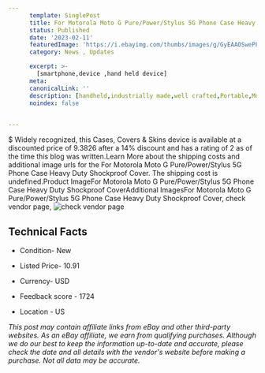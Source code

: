 ```yaml
---
      template: SinglePost
      title: For Motorola Moto G Pure/Power/Stylus 5G Phone Case Heavy Duty Shockproof Cover
      status: Published
      date: '2023-02-11'
      featuredImage: 'https://i.ebayimg.com/thumbs/images/g/GyEAAOSwePFjU5AF/s-l225.jpg'
      category: News , Updates

      excerpt: >-
        [smartphone,device ,hand held device]
      meta:
      canonicalLink: ''
      description: [handheld,industrially made,well crafted,Portable,Mobile,Compact,Convenient,Lightweight,Maneuverable,Man-portable,Miniature,Carriable,Hand-held,Light,Holdable,Transportable,Mobile device,Pocket-sized,On-the-go,Wireless,Cordless,Compact size,Convenient size, smartphone,device ,hand held device]
      noindex: false

        
---
```

$
    Widely recognized, this Cases, Covers & Skins device is available at a discounted price of 9.3826 after a 14% discount and has a rating of 2 as of the time this blog was written.Learn More about the shipping costs and additional image urls for the For Motorola Moto G Pure/Power/Stylus 5G Phone Case Heavy Duty Shockproof Cover. The shipping cost is undefined.Product ImageFor Motorola Moto G Pure/Power/Stylus 5G Phone Case Heavy Duty Shockproof CoverAdditional ImagesFor Motorola Moto G Pure/Power/Stylus 5G Phone Case Heavy Duty Shockproof Cover, check vendor page, ![check vendor page](https://origin-galleryplus.ebayimg.com/ws/web/225081240001_2_0_1/225x225.jpg,https://origin-galleryplus.ebayimg.com/ws/web/225081240001_3_0_1/225x225.jpg,https://origin-galleryplus.ebayimg.com/ws/web/225081240001_4_0_1/225x225.jpg,https://origin-galleryplus.ebayimg.com/ws/web/225081240001_5_0_1/225x225.jpg,https://origin-galleryplus.ebayimg.com/ws/web/225081240001_6_0_1/225x225.jpg,https://origin-galleryplus.ebayimg.com/ws/web/225081240001_7_0_1/225x225.jpg,https://origin-galleryplus.ebayimg.com/ws/web/225081240001_8_0_1/225x225.jpg,https://origin-galleryplus.ebayimg.com/ws/web/225081240001_9_0_1/225x225.jpg)
    
    

 ## Technical Facts 



     
      

 - Condition- New 


      

 - Listed Price- 10.91 


      

 - Currency- USD 


      

 - Feedback score - 1724 


      

 - Location - US 


      
      

 *_This post may contain affiliate links from eBay and other third-party websites. As an eBay affiliate, we earn from qualifying purchases. Although we do our best to keep the information up-to-date and accurate, please check the date and all details with the vendor's website before making a purchase. Not all data may be accurate._*



    
    
    
    
    